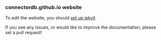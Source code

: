 ### connectordb.github.io website

To edit the website, you should [set up jekyll](https://help.github.com/articles/setting-up-your-github-pages-site-locally-with-jekyll/).

If you see any issues, or would like to improve the documentation, please set a pull request!
